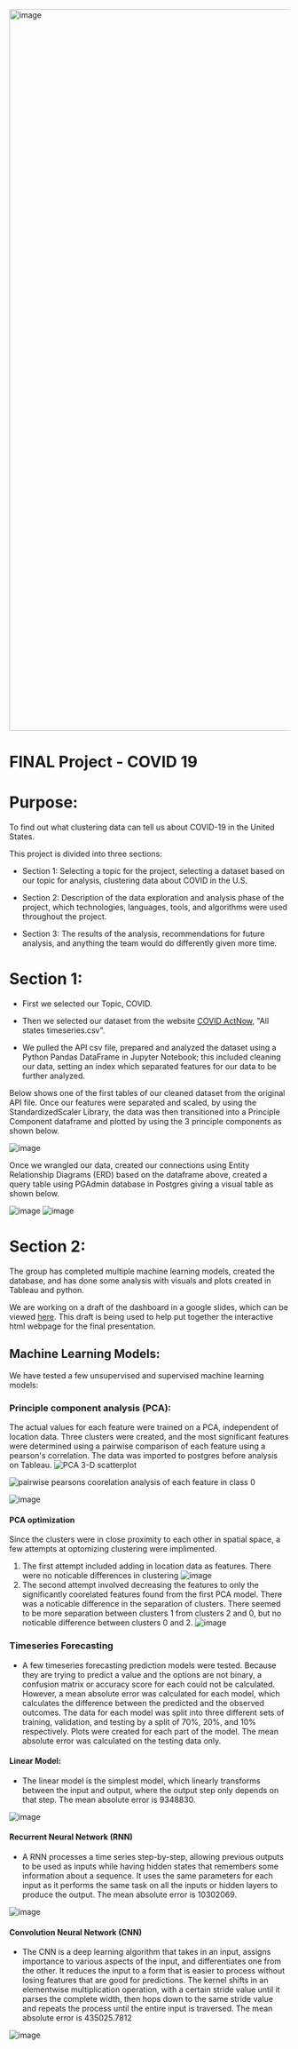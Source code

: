<img width="1300 height 300" alt="image" src="https://user-images.githubusercontent.com/110787194/216836804-63ba971f-30ab-467c-9228-9857d468dd3d.png">



# **FINAL Project - COVID 19**

# Purpose:

To find out what clustering data can tell us about COVID-19 in the United States.  

This project is divided into three sections: 
  - Section 1:  Selecting a topic for the project, selecting a dataset based on our topic for analysis, clustering data about COVID in the U.S.

  - Section 2:  Description of the data exploration and analysis phase of the project, which technologies, languages, tools, and algorithms were used throughout the project.

  - Section 3:  The results of the analysis, recommendations for future analysis, and anything the team would do differently given more time.

# **Section 1:**

  - First we selected our Topic, COVID.
  - Then we selected our dataset from the website [COVID ActNow](https://apidocs.covidactnow.org), "All states timeseries.csv".   

  - We pulled the API csv file, prepared and analyzed the dataset using a Python Pandas DataFrame in Jupyter Notebook; this included cleaning our data, setting an index which separated features for our data to be further analyzed. 

Below shows one of the first tables of our cleaned dataset from the original API file.  Once our features were separated and scaled, by using the StandardizedScaler Library, the data was then transitioned into a Principle Component dataframe and plotted by using the 3 principle components as shown below. 
  
  ![image](https://github.com/cmason1996/Final_Project_Repo/blob/main/SQLDatabase/States_ERD.png)

Once we wrangled our data, created our connections using Entity Relationship Diagrams (ERD) based on the dataframe above, created a query table using PGAdmin database in Postgres giving a visual table as shown below. 

  ![image](https://user-images.githubusercontent.com/110787194/217985288-a27cdfe6-5926-461b-bcfe-94205db3765f.png)   ![image](https://github.com/cmason1996/Final_Project_Repo/blob/main/SQLDatabase/database.png)

# **Section 2:**

The group has completed multiple machine learning models, created the database, and has done some analysis with visuals and plots created in Tableau and python. 

We are working on a draft of the dashboard in a google slides, which can be viewed [here](https://docs.google.com/presentation/d/1B4qO2vJZSNgvrUMuLoZAHXLGW6Bwc3FtPg9xsuCeNOg/edit#slide=id.p). This draft is being used to help put together the interactive html webpage for the final presentation. 

## Machine Learning Models:

We have tested a few unsupervised and supervised machine learning models:

### Principle component analysis (PCA):
The actual values for each feature were trained on a PCA, independent of location data. Three clusters were created, and the most significant features were determined using a pairwise comparison of each feature using a pearson's correlation. The data was imported to postgres before analysis on Tableau.
![PCA 3-D scatterplot](https://github.com/cmason1996/Final_Project_Repo/blob/main/plots/newplot.png "PCA 3-D scatterplot")

![pairwise pearsons coorelation analysis of each feature in class 0](https://github.com/cmason1996/Final_Project_Repo/blob/main/plots/pairwise_class_0.png "pairwise pearsons coorelation analysis of each feature in class 0")

![image](https://github.com/cmason1996/Final_Project_Repo/blob/main/plots/features.png)

#### PCA optimization
Since the clusters were in close proximity to each other in spatial space, a few attempts at optomizing clustering were implimented. 
1. The first attempt included adding in location data as features. There were no noticable differences in clustering 
![image](https://github.com/cmason1996/Final_Project_Repo/blob/main/plots/PCA_optimized_wLocation.png)
2. The second attempt involved decreasing the features to only the significantly coorelated features found from the first PCA model. There was a noticable difference in the separation of clusters. There seemed to be more separation between clusters 1 from clusters 2 and 0, but no noticable difference between clusters 0 and 2. 
![image](https://github.com/cmason1996/Final_Project_Repo/blob/main/plots/PCA_optimizedFeatures.png)

### Timeseries Forecasting

* A few timeseries forecasting prediction models were tested. Because they are trying to predict a value and the options are not binary, a confusion matrix or accuracy score for each could not be calculated. However, a mean absolute error was calculated for each model, which calculates the difference between the predicted and the observed outcomes. The data for each model was split into three different sets of training, validation, and testing by a split of 70%, 20%, and 10% respectively. Plots were created for each part of the model. The mean absolute error was calculated on the testing data only.

#### Linear Model:

* The linear model is the simplest model, which linearly transforms between the input and output, where the output step only depends on that step. The mean absolute error is 9348830.

![image](https://github.com/cmason1996/Final_Project_Repo/blob/main/plots/timeseriesPrediction_LinearModel.png)

#### Recurrent Neural Network (RNN)

* A RNN processes a time series step-by-step, allowing previous outputs to be used as inputs while having hidden states that remembers some information about a sequence. It uses the same parameters for each input as it performs the same task on all the inputs or hidden layers to produce the output. The mean absolute error is 10302069.

![image](https://github.com/cmason1996/Final_Project_Repo/blob/main/plots/timeseriesPrediction_RNN.png)


#### Convolution Neural Network (CNN)

* The CNN is a deep learning algorithm that takes in an input, assigns importance to various aspects of the input, and differentiates one from the other. It reduces the input to a form that is easier to process without losing features that are good for predictions. The kernel shifts in an elementwise multiplication operation, with a certain stride value until it parses the complete width, then hops down to the same stride value and repeats the process until the entire input is traversed. The mean absolute error is 435025.7812

![image](https://github.com/cmason1996/Final_Project_Repo/blob/main/plots/timeseriesPrediction_CNN.png)

